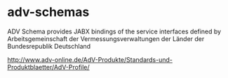 adv-schemas
===========
ADV Schema provides JABX bindings of the service interfaces defined by Arbeitsgemeinschaft der Vermessungsverwaltungen der Länder der Bundesrepublik Deutschland 
 
http://www.adv-online.de/AdV-Produkte/Standards-und-Produktblaetter/AdV-Profile/